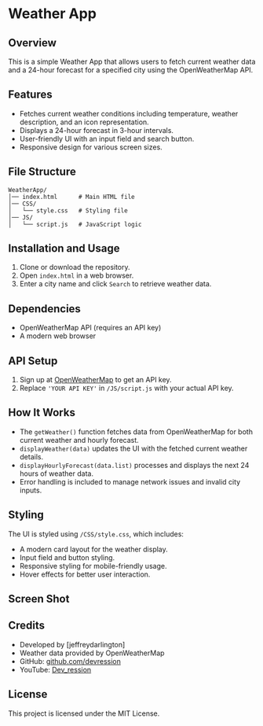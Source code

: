 # Weather App

## Overview
This is a simple Weather App that allows users to fetch current weather data and a 24-hour forecast for a specified city using the OpenWeatherMap API.

## Features
- Fetches current weather conditions including temperature, weather description, and an icon representation.
- Displays a 24-hour forecast in 3-hour intervals.
- User-friendly UI with an input field and search button.
- Responsive design for various screen sizes.

## File Structure
```
WeatherApp/
│── index.html      # Main HTML file
│── CSS/
│   └── style.css   # Styling file
│── JS/
│   └── script.js   # JavaScript logic
```

## Installation and Usage
1. Clone or download the repository.
2. Open `index.html` in a web browser.
3. Enter a city name and click `Search` to retrieve weather data.

## Dependencies
- OpenWeatherMap API (requires an API key)
- A modern web browser

## API Setup
1. Sign up at [OpenWeatherMap](https://openweathermap.org/) to get an API key.
2. Replace `'YOUR API KEY'` in `/JS/script.js` with your actual API key.

## How It Works
- The `getWeather()` function fetches data from OpenWeatherMap for both current weather and hourly forecast.
- `displayWeather(data)` updates the UI with the fetched current weather details.
- `displayHourlyForecast(data.list)` processes and displays the next 24 hours of weather data.
- Error handling is included to manage network issues and invalid city inputs.

## Styling
The UI is styled using `/CSS/style.css`, which includes:
- A modern card layout for the weather display.
- Input field and button styling.
- Responsive styling for mobile-friendly usage.
- Hover effects for better user interaction.

## Screen Shot

## Credits
- Developed by [jeffreydarlington]
- Weather data provided by OpenWeatherMap
- GitHub: [github.com/devression](https://github.com/devression)
- YouTube: [Dev_ression](https://www.youtube.com/@dev_ression)

## License
This project is licensed under the MIT License.


